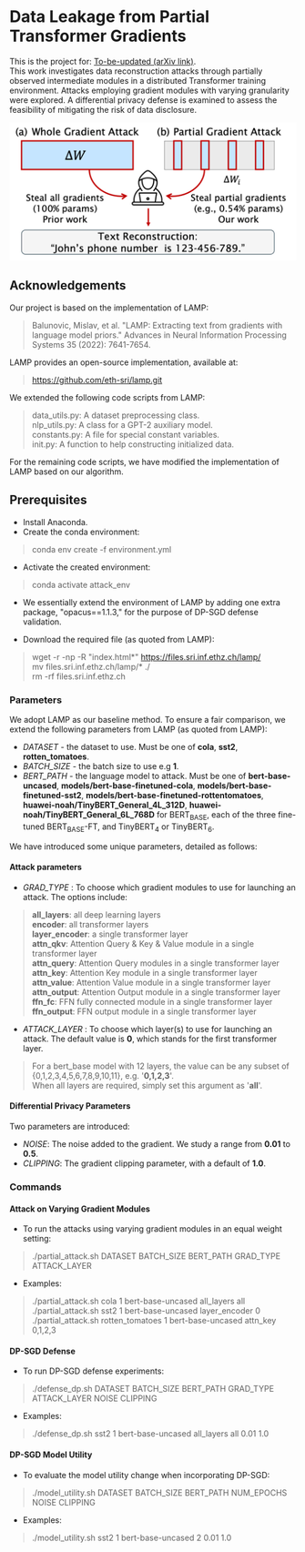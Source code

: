 # Data Leakage from Partial Transformer Gradients

This is the project for: [To-be-updated (arXiv link)](arXiv).  
This work investigates data reconstruction attacks through partially observed intermediate modules in a distributed Transformer training environment. Attacks employing gradient modules with varying granularity were explored. A differential privacy defense is examined to assess the feasibility of mitigating the risk of data disclosure.

![Attack Scheme](./image/attack_scheme.png)

## Acknowledgements

Our project is based on the implementation of LAMP:

> Balunovic, Mislav, et al. "LAMP: Extracting text from gradients with language model priors." Advances in Neural Information Processing Systems 35 (2022): 7641-7654.

LAMP provides an open-source implementation, available at:
> https://github.com/eth-sri/lamp.git

We extended the following code scripts from LAMP:
> data_utils.py: A dataset preprocessing class.  
> nlp_utils.py: A class for a GPT-2 auxiliary model.  
> constants.py: A file for special constant variables.  
> init.py: A function to help constructing initialized data.

For the remaining code scripts, we have modified the implementation of LAMP based on our algorithm.

## Prerequisites
- Install Anaconda. 
- Create the conda environment:<br>
> conda env create -f environment.yml
- Activate the created environment:<br>
> conda activate attack_env
- We essentially extend the environment of LAMP by adding one extra package, "opacus==1.1.3," for the purpose of DP-SGD defense validation.<br>

- Download the required file (as quoted from LAMP):
> wget -r -np -R "index.html*" https://files.sri.inf.ethz.ch/lamp/<br> 
> mv files.sri.inf.ethz.ch/lamp/* ./<br> 
> rm -rf files.sri.inf.ethz.ch

### Parameters 
We adopt LAMP as our baseline method. To ensure a fair comparison, we extend the following parameters from LAMP (as quoted from LAMP):
- *DATASET* - the dataset to use. Must be one of **cola**, **sst2**, **rotten_tomatoes**.
- *BATCH\_SIZE* - the batch size to use e.g **1**.
- *BERT\_PATH* - the language model to attack. Must be one of **bert-base-uncased**, **models/bert-base-finetuned-cola**, **models/bert-base-finetuned-sst2**, **models/bert-base-finetuned-rottentomatoes**, **huawei-noah/TinyBERT_General_4L_312D**, **huawei-noah/TinyBERT_General_6L_768D** for BERT<sub>BASE</sub>, each of the three fine-tuned BERT<sub>BASE</sub>-FT, and TinyBERT<sub>4</sub> or TinyBERT<sub>6</sub>.

We have introduced some unique parameters, detailed as follows:
#### Attack parameters 
- *GRAD_TYPE* : To choose which gradient modules to use for launching an attack. The options include:
> **all_layers**: all deep learning layers <br>
> **encoder**: all transformer layers <br>
> **layer_encoder**: a single transformer layer <br>
> **attn_qkv**: Attention Query & Key & Value module in a single transformer layer <br>
> **attn_query**: Attention Query modules in a single transformer layer <br>
> **attn_key**: Attention Key module in a single transformer layer <br>
> **attn_value**: Attention Value module in a single transformer layer <br>
> **attn_output**: Attention Output module in a single transformer layer <br>
> **ffn_fc**: FFN fully connected module in a single transformer layer <br>
> **ffn_output**: FFN output module in a single transformer layer <br>

- *ATTACK_LAYER* : To choose which layer(s) to use for launching an attack. The default value is **0**, which stands for the first transformer layer. 

> For a bert_base model with 12 layers, the value can be any subset of {0,1,2,3,4,5,6,7,8,9,10,11}, e.g. '**0,1,2,3**'.  
> When all layers are required, simply set this argument as '**all**'.

####  Differential Privacy Parameters
Two parameters are introduced:
- *NOISE*: The noise added to the gradient. We study a range from **0.01** to **0.5**.
- *CLIPPING*: The gradient clipping parameter, with a default of **1.0**.

### Commands
#### Attack on Varying Gradient Modules
- To run the attacks using varying gradient modules in an equal weight setting:
> ./partial_attack.sh DATASET BATCH_SIZE BERT_PATH GRAD_TYPE ATTACK_LAYER
- Examples: 
> ./partial_attack.sh cola 1 bert-base-uncased all_layers all  
> ./partial_attack.sh sst2 1 bert-base-uncased layer_encoder 0  
> ./partial_attack.sh rotten_tomatoes 1 bert-base-uncased attn_key 0,1,2,3

#### DP-SGD Defense
- To run DP-SGD defense experiments: 
> ./defense_dp.sh DATASET BATCH_SIZE BERT_PATH GRAD_TYPE ATTACK_LAYER NOISE CLIPPING
- Examples: 
> ./defense_dp.sh sst2 1 bert-base-uncased all_layers all 0.01 1.0

#### DP-SGD Model Utility
- To evaluate the model utility change when incorporating DP-SGD:
> ./model_utility.sh DATASET BATCH_SIZE BERT_PATH NUM_EPOCHS NOISE CLIPPING
- Examples: 
>./model_utility.sh sst2 1 bert-base-uncased 2 0.01 1.0